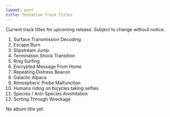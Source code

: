 ```yaml
---
layout: post
title: Tentative Track Titles
---
```


Current track titles for upcoming release. Subject to change without notice.

<ol class="p">
	<li>Surface Transmission Decoding</li>
	<li>Escape Burn</li>
	<li>Slipstream Jump</li>
	<li>Termination Shock Transition</li>
	<li>Ring Surfing</li>
	<li>Encrypted Message From Home</li>
	<li>Repeating Distress Beacon</li>
	<li>Galactic Alpaca</li>
	<li>Atmospheric Probe Malfunction</li>
	<li>Humans riding on bicycles taking selfies</li>
	<li>Species / Anti-Species Annihilation</li>
	<li>Sorting Through Wreckage</li>
</ol>

No album title yet.